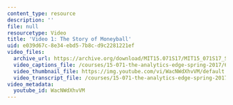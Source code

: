 ```yaml
---
content_type: resource
description: ''
file: null
resourcetype: Video
title: 'Video 1: The Story of Moneyball'
uid: e039d67c-8e34-ebd5-7b8c-d9c2281221ef
video_files:
  archive_url: https://archive.org/download/MIT15.071S17/MIT15_071S17_Session_2.3.02_300k.mp4
  video_captions_file: /courses/15-071-the-analytics-edge-spring-2017/6f878d454b6f58888499705258850840_WacNWdXhvVM.vtt
  video_thumbnail_file: https://img.youtube.com/vi/WacNWdXhvVM/default.jpg
  video_transcript_file: /courses/15-071-the-analytics-edge-spring-2017/d854a977740e28a9fee464db8daaba2c_WacNWdXhvVM.pdf
video_metadata:
  youtube_id: WacNWdXhvVM
---
```

